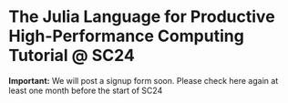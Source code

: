 # The Julia Language for Productive High-Performance Computing Tutorial @ SC24

**Important:** We will post a signup form soon. Please check here again at least one month before the start of SC24
